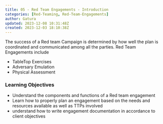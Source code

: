 ```yaml
---
title: 05 - Red Team Engagements - Introduction
categories: [Red-Teaming, Red-Team-Engagements]
author: Gatura
updated: 2023-12-08 10:31:48Z
created: 2023-12-03 18:10:38Z
---
```


The success of a Red team Campaign is determined by how well the plan is coordinated and communicated among all the parties.
Red Team Engagements include
- TableTop Exercises
- Adversary Emulation
- Physical Assessment

### Learning Objectives

- Understand the components and functions of a Red team engagement
- Learn how to properly plan an engagement based on the needs and resources available as well as TTPs involved
- understand how to write engagement documentation in accordance to client objectives



